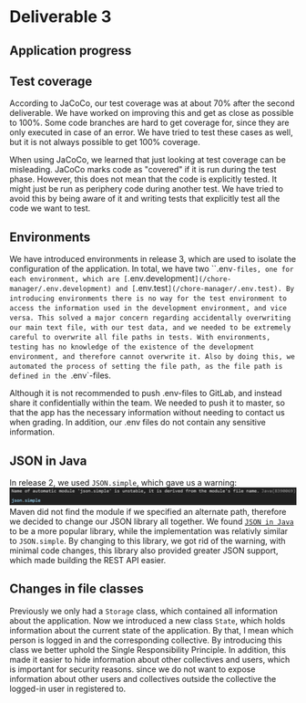 # Deliverable 3

## Application progress

## Test coverage
According to JaCoCo, our test coverage was at about 70% after the second deliverable. We have worked on improving this and get as close as possible to 100%. Some code branches are hard to get coverage for, since they are only executed in case of an error. We have tried to test these cases as well, but it is not always possible to get 100% coverage.

When using JaCoCo, we learned that just looking at test coverage can be misleading. JaCoCo marks code as "covered" if it is run during the test phase. However, this does not mean that the code is explicitly tested. It might just be run as periphery code during another test. We have tried to avoid this by being aware of it and writing tests that explicitly test all the code we want to test.

## Environments
We have introduced environments in release 3, which are used to isolate the configuration of the application. In total, we have two ``.env`-files, one for each environment, which are [`.env.development`](/chore-manager/.env.development) and [`.env.test`](/chore-manager/.env.test). By introducing environments there is no way for the test environment to access the information used in the development environment, and vice versa. This solved a major concern regarding accidentally overwriting our main text file, with our test data, and we needed to be extremely careful to overwrite all file paths in tests. With environments, testing has no knowledge of the existence of the development environment, and therefore cannot overwrite it. Also by doing this, we automated the process of setting the file path, as the file path is defined in the `.env`-files.  

Although it is not recommended to push .env-files to GitLab, and instead share it confidentially within the team. We needed to push it to master, so that the app has the necessary information without needing to contact us when grading. In addition, our .env files do not contain any sensitive information.

## JSON in Java
In release 2, we used `JSON.simple`, which gave us a warning: ![Name of automatic module is unstable](json-simple-warning.png)
Maven did not find the module if we specified an alternate path, therefore we decided to change our JSON library all together. We found [`JSON in Java`](https://mvnrepository.com/artifact/org.json/json) to be a more popular library, while the implementation was relativly similar to `JSON.simple`. By changing to this library, we got rid of the warning, with minimal code changes, this library also provided greater JSON support, which made building the REST API easier.

## Changes in file classes
Previously we only had a `Storage` class, which contained all information about the application. Now we introduced a new class `State`, which holds information about the current state of the application. By that, I mean which person is logged in and the corresponding collective. By introducing this class we better uphold the Single Responsibility Principle. In addition, this made it easier to hide information about other collectives and users, which is important for security reasons. since we do not want to expose information about other users and collectives outside the collective the logged-in user in registered to. 

